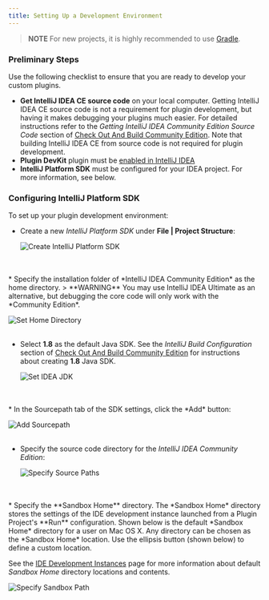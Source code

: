 ```yaml
---
title: Setting Up a Development Environment
---
```

<!-- Copyright 2000-2020 JetBrains s.r.o. and other contributors. Use of this source code is governed by the Apache 2.0 license that can be found in the LICENSE file. -->

> **NOTE** For new projects, it is highly recommended to use [Gradle](/tutorials/build_system.md).

### Preliminary Steps

Use the following checklist to ensure that you are ready to develop your custom plugins.

- **Get IntelliJ IDEA CE source code** on your local computer. Getting IntelliJ IDEA CE source code is not a requirement for plugin development, but having it makes debugging your plugins much easier. For detailed instructions refer to the _Getting IntelliJ IDEA Community Edition Source Code_ section of [Check Out And Build Community Edition](upsource:///README.md). Note that building IntelliJ IDEA CE from source code is not required for plugin development.
- **Plugin DevKit** plugin must be [enabled in IntelliJ IDEA](https://www.jetbrains.com/help/idea/managing-plugins.html)
- **IntelliJ Platform SDK** must be configured for your IDEA project. For more information, see below.
  
### Configuring IntelliJ Platform SDK
  
To set up your plugin development environment:

*  Create a new *IntelliJ Platform SDK* under **File \| Project Structure**:

   ![Create IntelliJ Platform SDK](img/create_intellij_idea_sdk.png)
<br/>
<br/>
*  Specify the installation folder of *IntelliJ IDEA Community Edition* as the home directory.
> **WARNING** You may use IntelliJ IDEA Ultimate as an alternative, but debugging the core code will only work with the *Community Edition*.

   ![Set Home Directory](img/set_home_directory.png)
<br/>
<br/>      
*  Select **1.8** as the default Java SDK. See the _IntelliJ Build Configuration_ section of [Check Out And Build Community Edition](upsource:///README.md) for instructions about creating **1.8** Java SDK.

   ![Set IDEA JDK](img/set_java_sdk.png)
<br/>
<br/>
*  In the Sourcepath tab of the SDK settings, click the *Add* button:

   ![Add Sourcepath](img/add_sourcepath.png)
<br/>
<br/>
*  Specify the source code directory for the *IntelliJ IDEA Community Edition*:

   ![Specify Source Paths](img/community_sources_directory.png)
<br/>
<br/>
*  Specify the **Sandbox Home** directory.  
   The *Sandbox Home* directory stores the settings of the IDE development instance launched from a Plugin Project's **Run** configuration.
   Shown below is the default *Sandbox Home* directory for a user on Mac OS X. Any directory can be chosen as the *Sandbox Home* location. 
   Use the ellipsis button (shown below) to define a custom location.  
   
   See the [IDE Development Instances](/basics/ide_development_instance.md) page for more information about default *Sandbox Home* directory
   locations and contents.  
  
   ![Specify Sandbox Path](img/plugins-sandbox.png)